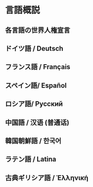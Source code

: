 # 言語概説

## 各言語の世界人権宣言

## ドイツ語 / Deutsch

## フランス語 / Français

## スペイン語/ Español

## ロシア語/ Русский

## 中国語 / 汉语 (普通话)

## 韓国朝鮮語 / 한국어

## ラテン語 / Latina

## 古典ギリシア語 / Ἑλληνική
